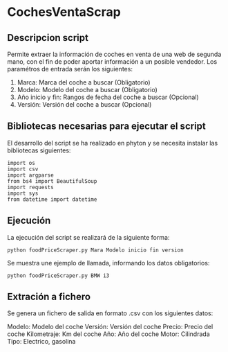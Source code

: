 # CochesVentaScrap

## Descripcion script

Permite extraer la información de coches en venta de una web de segunda mano, con el fin de poder aportar información a un posible vendedor. 
Los paramétros de entrada serán los siguientes:

1. Marca: Marca del coche a buscar (Obligatorio)
2. Modelo: Modelo del coche a buscar (Obligatorio)
3. Año inicio y fin: Rangos de fecha del coche a buscar (Opcional)
4. Versión: Versión del coche a buscar (Opcional)

## Bibliotecas necesarias para ejecutar el script

El desarrollo del script se ha realizado en phyton y se necesita instalar las bibliotecas siguientes:

    import os
    import csv
    import argparse
    from bs4 import BeautifulSoup
    import requests
    import sys
    from datetime import datetime

## Ejecución

La ejecución del script se realizará de la siguiente forma:

    python foodPriceScraper.py Mara Modelo inicio fin version
    
Se muestra une ejemplo de llamada, informando los datos obligatorios:

    python foodPriceScraper.py BMW i3
    
## Extración a fichero

Se genera un fichero de salida en formato .csv con los siguientes datos:

   Modelo: Modelo del coche
   Versión: Versión del coche
   Precio: Precio del coche
   Kilometraje: Km del coche
   Año: Año del coche
   Motor: Cilindrada
   Tipo: Electrico, gasolina
   
   
   
